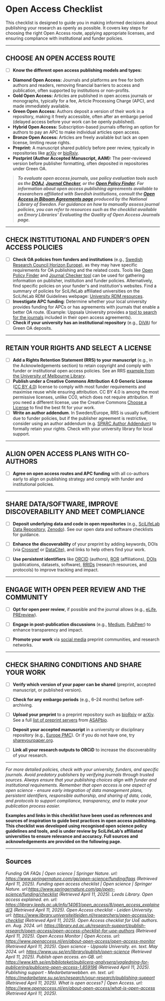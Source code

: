 # Open Access Checklist

This checklist is designed to guide you in making informed decisions about publishing your research as openly as possible.
It covers key steps for choosing the right Open Access route, applying appropriate licenses, and ensuring compliance with institutional and funder policies.

---

## CHOOSE AN OPEN ACCESS ROUTE

- [ ] **Know the different open access publishing models and types:**

* **Diamond Open Access:** Journals and platforms are free for both authors and readers, removing financial barriers to access and publication, often supported by institutions or non-profits.
* **Gold Open Access:** Articles are published in open access journals or monographs, typically for a fee, Article Processing Charge (APC), and made immediately available.
* **Green Open Access:** Authors deposit a version of their work in a repository, making it freely accessible, often after an embargo period (delayed access before your work can be openly published).
* **Hybrid Open Access:** Subscription-based journals offering an option for authors to pay an APC to make individual articles open access.
* **Bronze Open Access:** Articles are freely available but lack an open license, limiting reuse rights.
* **Preprint:** A manuscript shared publicly before peer review, typically in repositories like [arXiv](https://arxiv.org/) or [bioRxiv](https://www.biorxiv.org/).
* **Postprint (Author Accepted Manuscript, AAM):** The peer-reviewed version before publisher formatting, often deposited in repositories under Green OA.


>***To evaluate open access journals, use policy evaluation tools such as the [DOAJ](https://doaj.org/), [Journal Checker](https://journalcheckertool.org/), or the [Open Policy Finder](https://openpolicyfinder.jisc.ac.uk/). 
For information about open access publishing agreements available to researchers affiliated with Swedish institutions, consult the [Open Access in Bibsam Agre­e­ments page](https://www.kb.se/samverkan-och-utveckling/oppen-tillgang-och-bibsamkonsortiet/open-access-and-bibsam-consortium/bibsam-consortium/open-access-in-bibsam-agreements.html) produced by the National Library of Sweden. 
For guidance on how to manually assess journal policies, you can refer to resources such as the checklist available on Emory Libraries’ Evaluating the Quality of Open Access Journals page.***


---

## CHECK INSTITUTIONAL AND FUNDER’S OPEN ACCESS POLICIES

- [ ] **Check OA policies from funders and institutions** (e.g., [Swedish Research Council Horizon Europe](https://www.vr.se/english/applying-for-funding/requirements-terms-and-conditions/publishing-open-access.html)), as they may have specific requirements for OA publishing and the related costs. Tools like [Open Policy Finder](https://openpolicyfinder.jisc.ac.uk/) and [Journal Checker tool](https://journalcheckertool.org/) can be used for gathering information on publisher, institution and funder policies. Alternatively, find specific policies on your funder's and institution's websites. Find a summary of policies for SciLifeLab affiliated universities on the SciLifeLab RDM Guidelines webpage: [University RDM resources](https://data-guidelines.scilifelab.se/topics/university-rdm-resources/).
- [ ] **Investigate APC funding**: Determine whether your local university provides funding for APCs or has agreements with journals that enable a better OA route. (Example: Uppsala University provides a [tool to search for the journals](https://search.scifree.se/uu) included in their open access agreements).
- [ ] **Check if your university has an institutional repository** (e.g., [DiVA](https://www.diva-portal.org/smash/search.jsf?dswid=6909)) for Green OA deposits.

---

## RETAIN YOUR RIGHTS AND SELECT A LICENSE

- [ ] **Add a Rights Retention Statement (RRS) to your manuscript** (e.g., in the Acknowledgements section) to retain copyright and comply with funder or institutional open access policies. See an RRS [example from the University of Melbourne Library](https://library.unimelb.edu.au/open-scholarship/rights-retention).
- [ ] **Publish under a Creative Commons Attribution 4.0 Generic License** ([CC BY 4.0](https://creativecommons.org/licenses/by/4.0/deed.en)) license to comply with most funder requirements and maximise reuse while ensuring attribution. CC BY 4.0 is among the most permissive licenses, unlike CC0, which does not require attribution. If you need a different license, use the Creative Commons [Choose a License](https://chooser-beta.creativecommons.org/) to find the best fit for your work.
- [ ] **Write an author addendum**. In Sweden/Europe, RRS is usually sufficient due to funder policies, but if the publisher agreement is restrictive, consider using an author addendum (e.g. [SPARC Author Addendum](https://sparcopen.org/our-work/author-rights/)) to formally retain your rights. Check with your university library for local support.

---

## ALIGN OPEN ACCESS PLANS WITH CO-AUTHORS

- [ ] **Agree on open access routes and APC funding** with all co-authors early to align on
      publishing strategy and comply with funder and institutional policies.

---

## SHARE DATA/SOFTWARE, IMPROVE DISCOVERABILITY AND MEET COMPLIANCE

- [ ] **Deposit underlying data and code in open repositories** (e.g., [SciLifeLab Data Repository](https://figshare.scilifelab.se/), [Zenodo](https://zenodo.org/)). See our open data and software checklists for guidance.

- [ ] **Enhance the discoverability** of your preprint by adding keywords, DOIs (via [Crossref](https://www.crossref.org/) or [DataCite](https://datacite.org/)), and links to help others find your work.

- [ ] **Use persistent identifiers** like [ORCID](https://orcid.org/) (authors), [ROR](https://ror.org/) (affiliations), [DOIs](https://www.doi.org/) (publications, datasets, software), [RRIDs](https://www.rrids.org/) (research resources, and protocols) to improve tracking and impact.

---

## ENGAGE WITH OPEN PEER REVIEW AND THE COMMUNITY

- [ ] **Opt for open peer review**, if possible and the journal allows (e.g., [eLife](https://elifesciences.org/), [PREreview](https://prereview.org/)).

- [ ] **Engage in post-publication discussions** (e.g., [Medium](https://medium.com/), [PubPeer](https://pubpeer.com/)) to enhance transparency and impact.

- [ ] **Promote your work** via [social media](https://www.pnas.org/post/update/promoting-your-scholarly-research-social-media) preprint communities, and research networks.

---

## CHECK SHARING CONDITIONS AND SHARE YOUR WORK

- [ ] **Verify which version of your paper can be shared** (preprint, accepted manuscript, or published version).

- [ ] **Check for any embargo periods** (e.g., 6–24 months) before self-archiving.

- [ ] **Upload your preprint** to a preprint repository such as [bioRxiv](https://www.biorxiv.org/) or [arXiv](https://arxiv.org/). See a full [list of preprint servers](https://asapbio.org/preprint-servers) from [ASAPbio](https://asapbio.org/).

- [ ] **Deposit your accepted manuscript** in a university or disciplinary repository (e.g., [Europe PMC](https://europepmc.org/)). Or if you do not have one, try [shareyourpaper.org](http://shareyourpaper.org/).
- [ ] **Link all your research outputs to ORCiD** to increase the discoverability of your research. 

---

_For more detailed policies, check with your university, funders, and specific journals. Avoid predatory publishers by verifying journals through trusted sources. Always ensure that your publishing choices align with funder and institutional requirements. Remember that open access is one aspect of open science - ensure early integration of data management plans, persistent identifiers, responsible authorship, and sharing of data, code, and protocols to support compliance, transparency, and to make your publication process easier._

**Examples and links in this checklist have been used as references and sources of inspiration to guide best practices in open access publishing. This checklist was developed using recognised open science policy guidelines and tools, and is under review by SciLifeLab’s affiliated universities to ensure relevance and accuracy. Full sources and acknowledgements are provided on the following page.**

---

## Sources

_Funding OA FAQs | Open science | Springer Nature. url: https://www.springernature.com/gp/open-science/funding/faqs (Retrieved April 11, 2025)._
_Funding open access checklist | Open science | Springer Nature. url:https://www.springernature.com/gp/open-science/funding/checklist (Retrieved April 11, 2025)._
_Leeds Library. Open access explained. en. url: https://library.leeds.ac.uk/info/14061/open_access/8/open_access_explained/3 (Retrieved April 11, 2025)._
_Open Access checklist - Leiden University. url: https://www.library.universiteitleiden.nl/researchers/open-access/oa-checklist (Retrieved April 11, 2025)._
_Open Access checklist for UoE authors. en. Aug. 2024. url: https://library.ed.ac.uk/research-support/publish-research/open-access/open-access-checklist-for-uoe-authors (Retrieved April 11, 2025)._
_Open Access Monitor | Open Access. url: https://www.openaccess.nl/en/about-open-access/open-access-monitor (Retrieved April 11, 2025)._
_Open science - Uppsala University. en. text. May 2024. url: https://www.uu.se/en/library/publish/open-science (Retrieved April 11, 2025)._
_Publish open access. en-GB. url: https://www.kth.se/en/biblioteket/publicera-analysera/vagledning-for-publicering/publicera-open-access-1.859196 (Retrieved April 11, 2025)._
_Publishing support - Medarbetarwebben. en. text. url: https://medarbetare.su.se/en/research/your-research/publishing-support (Retrieved April 11, 2025)._
_What is open access? | Open Access. url: https://www.openaccess.nl/en/about-open-access/what-is-open-access (Retrieved April 11, 2025)._

